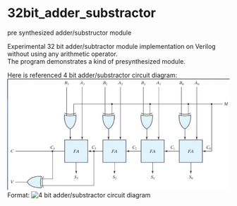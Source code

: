# 32bit_adder_substractor
pre synthesized adder/substructor module

Experimental 32 bit adder/subtractor module implementation on Verilog without using any arithmetic operator.  
The program demonstrates a kind of presynthesized module.


Here is referenced 4 bit adder/substractor circuit diagram:
![GitHub Logo](1d58d492e7720ea60f87331d3b518f61.jpeg)
Format: ![4 bit adder/substractor circuit diagram](https://hi-static.z-dn.net/files/d8e/1d58d492e7720ea60f87331d3b518f61.png)
